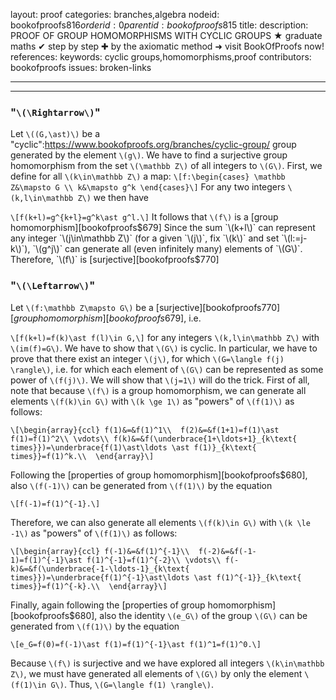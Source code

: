 layout: proof
categories: branches,algebra
nodeid: bookofproofs$816
orderid: 0
parentid: bookofproofs$815
title: 
description: PROOF OF GROUP HOMOMORPHISMS WITH CYCLIC GROUPS &#9733; graduate maths &#10004; step by step &#10010; by the axiomatic method &#10140; visit BookOfProofs now!
references: 
keywords: cyclic groups,homomorphisms,proof
contributors: bookofproofs
issues: broken-links

---


---

### "`\(\Rightarrow\)`"

Let `\((G,\ast)\)` be a "cyclic":https://www.bookofproofs.org/branches/cyclic-group/ group generated by the element `\(g\)`. We have to find a surjective group homomorphism from the set `\(\mathbb Z\)` of all integers to `\(G\)`. First, we define for all `\(k\in\mathbb Z\)` a map:
`\[f:\begin{cases}
\mathbb Z&\mapsto G \\
k&\mapsto g^k
\end{cases}\]`
For any two integers `\(k,l\in\mathbb Z\)` we then have 

`\[f(k+l)=g^{k+l}=g^k\ast g^l.\]`
It follows that `\(f\)` is a [group homomorphism][bookofproofs$679] Since the sum `\(k+l\)` can represent any integer `\(j\in\mathbb Z\)` (for a given `\(j\)`, fix `\(k\)` and set `\(l:=j-k\)`), `\(g^j\)` can generate all (even infinitely many) elements of `\(G\)`. Therefore, `\(f\)` is [surjective][bookofproofs$770]

### "`\(\Leftarrow\)`"

Let `\(f:\mathbb Z\mapsto G\)` be a [surjective][bookofproofs$770]  [group homomorphism][bookofproofs$679], i.e. 

`\[f(k+l)=f(k)\ast f(l)\in G,\]`
for any integers `\(k,l\in\mathbb Z\)` with `\(im(f)=G\)`. We have to show that `\(G\)` is cyclic. In particular, we have to prove that there exist an integer `\(j\)`, for which `\(G=\langle f(j) \rangle\)`, i.e. for which each element of `\(G\)` can be represented as some power of `\(f(j)\)`. We will show that `\(j=1\)` will do the trick. First of all, note that because `\(f\)` is a group homomorphism, we can generate all elements `\(f(k)\in G\)` with `\(k \ge 1\)` as "powers" of `\(f(1)\)` as follows:

`\[\begin{array}{ccl}
f(1)&=&f(1)^1\\ 
f(2)&=&f(1+1)=f(1)\ast f(1)=f(1)^2\\
\vdots\\
f(k)&=&f(\underbrace{1+\ldots+1}_{k\text{ times}})=\underbrace{f(1)\ast\ldots \ast f(1)}_{k\text{ times}}=f(1)^k.\\ 
\end{array}\]`

Following the [properties of group homomorphism][bookofproofs$680], also `\(f(-1)\)` can be generated from `\(f(1)\)` by the equation 

`\[f(-1)=f(1)^{-1}.\]`

Therefore, we can also generate all elements `\(f(k)\in G\)` with `\(k \le -1\)` as "powers" of `\(f(1)\)` as follows:

`\[\begin{array}{ccl}
f(-1)&=&f(1)^{-1}\\ 
f(-2)&=&f(-1-1)=f(1)^{-1}\ast f(1)^{-1}=f(1)^{-2}\\
\vdots\\
f(-k)&=&f(\underbrace{-1-\ldots-1}_{k\text{ times}})=\underbrace{f(1)^{-1}\ast\ldots \ast f(1)^{-1}}_{k\text{ times}}=f(1)^{-k}.\\ 
\end{array}\]`

Finally, again following the [properties of group homomorphism][bookofproofs$680], also the identity `\(e_G\)` of the group `\(G\)` can be generated from `\(f(1)\)` by the equation 

`\[e_G=f(0)=f(-1)\ast f(1)=f(1)^{-1}\ast f(1)^1=f(1)^0.\]` 

Because `\(f\)` is surjective and we have explored all integers `\(k\in\mathbb Z\)`, we must have generated all elements of `\(G\)` by only the element `\(f(1)\in G\)`. Thus, `\(G=\langle f(1) \rangle\)`.
